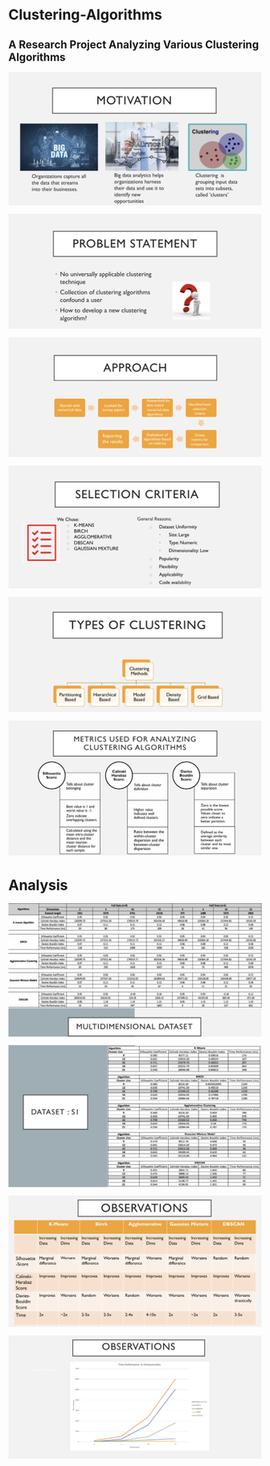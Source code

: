 # Clustering-Algorithms
## **A Research Project Analyzing Various Clustering Algorithms**


![](Images/motivation.png)

![](Images/Problem_statement.png)

![](Images/Approach.png)

![](Images/selection_Criteria.png)

![](Images/Clustering_types.png)

![](Images/Metrics.png)

# Analysis

![](Images/Analysis1.png)

![](Images/Analysis2.png)

![](Images/Obersavetion1.png)

![](Images/Observation2.png)

